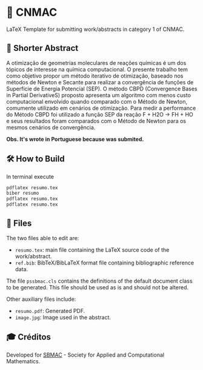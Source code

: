 # 📝 CNMAC

LaTeX Template for submitting work/abstracts in category 1 of CNMAC.

## 📄 Shorter Abstract

A otimização de geometrias moleculares de reações químicas é um dos tópicos de interesse na química computacional. O presente trabalho tem como objetivo propor um método iterativo de otimização, baseado nos métodos de Newton e Secante para realizar a convergência de funções de Superfície de Energia Potencial (SEP). O método CBPD (Convergence Bases in Partial DerivativeS) proposto apresenta um algoritmo com menos custo computacional envolvido quando comparado com o Método de Newton, comumente utilizado em cenários de otimização. Para medir a performance do Método CBPD foi utilizado a função SEP da reação F + H2O -> FH + HO e seus resultados foram comparados com o Método de Newton para os mesmos cenários de convergência.

__Obs. It's wrote in Portuguese because was submited.__

## 🛠️ How to Build

In terminal execute

```bash
pdflatex resumo.tex
biber resumo
pdflatex resumo.tex
pdflatex resumo.tex
```

## 📂 Files

The two files able to edit are:

- `resumo.tex`: main file containing the LaTeX source code of the work/abstract.
- `ref.bib`: BibTeX/BibLaTeX format file containing bibliographic reference data.

The file `pssbmac.cls` contains the definitions of the default document class to be generated. This file should be used as is and should not be altered.

Other auxiliary files include:

- `resumo.pdf`: Generated PDF.
- `image.jpg`: Image used in the abstract.

## 🎓 Créditos

Developed for [SBMAC](https://www.sbmac.org.br/) - Society for Applied and Computational Mathematics.
